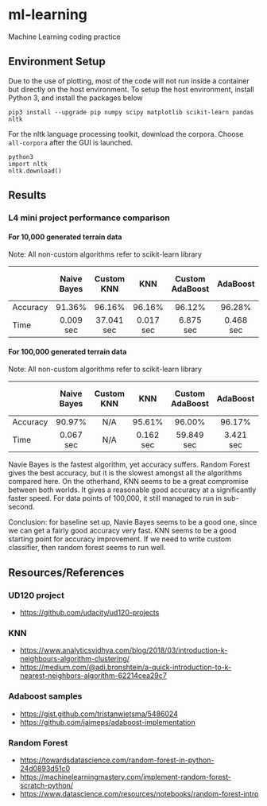 # ml-learning
Machine Learning coding practice

## Environment Setup
Due to the use of plotting, most of the code will not run inside a container but directly on the host environment. To setup the host environment, install Python 3, and install the packages below
```
pip3 install --upgrade pip numpy scipy matplotlib scikit-learn pandas nltk
```

For the nltk language processing toolkit, download the corpora. Choose `all-corpora` after the GUI is launched.
```
python3
import nltk
nltk.download()
```

## Results

### L4 mini project performance comparison
#### For 10,000 generated terrain data
Note: All non-custom algorithms refer to scikit-learn library

|          | Naive Bayes | Custom KNN | KNN       | Custom AdaBoost | AdaBoost  | Custom Random Forest | Random Forest |
| -------- | :---------: | :--------: | :-------: | :-------------: | :-------: | :------------------: | :-----------: |
| Accuracy | 91.36%      | 96.16%     | 96.16%    | 96.12%          | 96.28%    | 96.08%               | 96.32%        |
| Time     | 0.009 sec   | 37.041 sec | 0.017 sec | 6.875 sec       | 0.468 sec | 2.754 sec            | 0.587 sec     |

#### For 100,000 generated terrain data
Note: All non-custom algorithms refer to scikit-learn library

|          | Naive Bayes | Custom KNN | KNN       | Custom AdaBoost | AdaBoost  | Custom Random Forest | Random Forest |
| -------- | :---------: | :--------: | :-------: | :-------------: | :-------: | :------------------: | :-----------: |
| Accuracy | 90.97%      | N/A        | 95.61%    | 96.00%          | 96.17%    | 96.20%               | 96.24%        |
| Time     | 0.067 sec   | N/A        | 0.162 sec | 59.849 sec      | 3.421 sec | 30.937 sec           | 5.913 sec     |

Navie Bayes is the fastest algorithm, yet accuracy suffers. Random Forest gives the best accuracy, but it is the slowest amongst all the algorithms compared here. On the otherhand, KNN seems to be a great compromise between both worlds. It gives a reasonable good accuracy at a significantly faster speed. For data points of 100,000, it still managed to run in sub-second.

Conclusion: for baseline set up, Navie Bayes seems to be a good one, since we can get a fairly good accuracy very fast. KNN seems to be a good starting point for accuracy improvement. If we need to write custom classifier, then random forest seems to run well.


## Resources/References
### UD120 project
- https://github.com/udacity/ud120-projects
### KNN
- https://www.analyticsvidhya.com/blog/2018/03/introduction-k-neighbours-algorithm-clustering/
- https://medium.com/@adi.bronshtein/a-quick-introduction-to-k-nearest-neighbors-algorithm-62214cea29c7
### Adaboost samples
- https://gist.github.com/tristanwietsma/5486024
- https://github.com/jaimeps/adaboost-implementation
### Random Forest
- https://towardsdatascience.com/random-forest-in-python-24d0893d51c0
- https://machinelearningmastery.com/implement-random-forest-scratch-python/
- https://www.datascience.com/resources/notebooks/random-forest-intro
